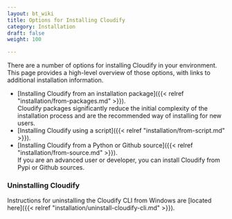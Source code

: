 ```yaml
---
layout: bt_wiki
title: Options for Installing Cloudify
category: Installation
draft: false
weight: 100

---
```

There are a number of options for installing Cloudify in your environment. This page provides a high-level overview of those options, with links to additional installation information.

* [Installing Cloudify from an installation package]({{< relref "installation/from-packages.md" >}}).  
  Cloudify packages significantly reduce the initial complexity of the installation process and are the recommended way of installing for new users.  
* [Installing Cloudify using a script]({{< relref "installation/from-script.md" >}}).  
* [Installing Cloudify from a Python or Github source]({{< relref "installation/from-source.md" >}}).  
  If you are an advanced user or developer, you can install Cloudify from Pypi or Github sources.

### Uninstalling Cloudify
Instructions for uninstalling the Cloudify CLI from Windows are [located here]({{< relref "installation/uninstall-cloudify-cli.md" >}}).